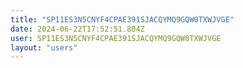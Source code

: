 ```yaml
---
title: "SP11ES3N5CNYF4CPAE391SJACQYMQ9GQW0TXWJVGE"
date: 2024-06-22T17:52:51.804Z
user: SP11ES3N5CNYF4CPAE391SJACQYMQ9GQW0TXWJVGE
layout: "users"
---
```

    